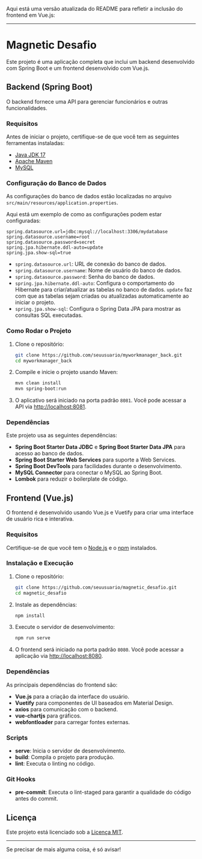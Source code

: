 Aqui está uma versão atualizada do README para refletir a inclusão do frontend em Vue.js:

---

# Magnetic Desafio

Este projeto é uma aplicação completa que inclui um backend desenvolvido com Spring Boot e um frontend desenvolvido com Vue.js.

## Backend (Spring Boot)

O backend fornece uma API para gerenciar funcionários e outras funcionalidades.

### Requisitos

Antes de iniciar o projeto, certifique-se de que você tem as seguintes ferramentas instaladas:

- [Java JDK 17](https://www.oracle.com/java/technologies/javase-jdk17-downloads.html)
- [Apache Maven](https://maven.apache.org/download.cgi)
- [MySQL](https://dev.mysql.com/downloads/)

### Configuração do Banco de Dados

As configurações do banco de dados estão localizadas no arquivo `src/main/resources/application.properties`. 

Aqui está um exemplo de como as configurações podem estar configuradas:

```properties
spring.datasource.url=jdbc:mysql://localhost:3306/mydatabase
spring.datasource.username=root
spring.datasource.password=secret
spring.jpa.hibernate.ddl-auto=update
spring.jpa.show-sql=true
```

- `spring.datasource.url`: URL de conexão do banco de dados.
- `spring.datasource.username`: Nome de usuário do banco de dados.
- `spring.datasource.password`: Senha do banco de dados.
- `spring.jpa.hibernate.ddl-auto`: Configura o comportamento do Hibernate para criar/atualizar as tabelas no banco de dados. `update` faz com que as tabelas sejam criadas ou atualizadas automaticamente ao iniciar o projeto.
- `spring.jpa.show-sql`: Configura o Spring Data JPA para mostrar as consultas SQL executadas.

### Como Rodar o Projeto

1. Clone o repositório:

    ```bash
    git clone https://github.com/seuusuario/myworkmanager_back.git
    cd myworkmanager_back
    ```

2. Compile e inicie o projeto usando Maven:

    ```bash
    mvn clean install
    mvn spring-boot:run
    ```

3. O aplicativo será iniciado na porta padrão `8081`. Você pode acessar a API via [http://localhost:8081](http://localhost:8081).

### Dependências

Este projeto usa as seguintes dependências:

- **Spring Boot Starter Data JDBC** e **Spring Boot Starter Data JPA** para acesso ao banco de dados.
- **Spring Boot Starter Web Services** para suporte a Web Services.
- **Spring Boot DevTools** para facilidades durante o desenvolvimento.
- **MySQL Connector** para conectar o MySQL ao Spring Boot.
- **Lombok** para reduzir o boilerplate de código.

## Frontend (Vue.js)

O frontend é desenvolvido usando Vue.js e Vuetify para criar uma interface de usuário rica e interativa.

### Requisitos

Certifique-se de que você tem o [Node.js](https://nodejs.org/) e o [npm](https://www.npmjs.com/) instalados.

### Instalação e Execução

1. Clone o repositório:

    ```bash
    git clone https://github.com/seuusuario/magnetic_desafio.git
    cd magnetic_desafio
    ```

2. Instale as dependências:

    ```bash
    npm install
    ```

3. Execute o servidor de desenvolvimento:

    ```bash
    npm run serve
    ```

4. O frontend será iniciado na porta padrão `8080`. Você pode acessar a aplicação via [http://localhost:8080](http://localhost:8080).

### Dependências

As principais dependências do frontend são:

- **Vue.js** para a criação da interface do usuário.
- **Vuetify** para componentes de UI baseados em Material Design.
- **axios** para comunicação com o backend.
- **vue-chartjs** para gráficos.
- **webfontloader** para carregar fontes externas.

### Scripts

- **serve**: Inicia o servidor de desenvolvimento.
- **build**: Compila o projeto para produção.
- **lint**: Executa o linting no código.

### Git Hooks

- **pre-commit**: Executa o lint-staged para garantir a qualidade do código antes do commit.

## Licença

Este projeto está licenciado sob a [Licença MIT](LICENSE).

---

Se precisar de mais alguma coisa, é só avisar!